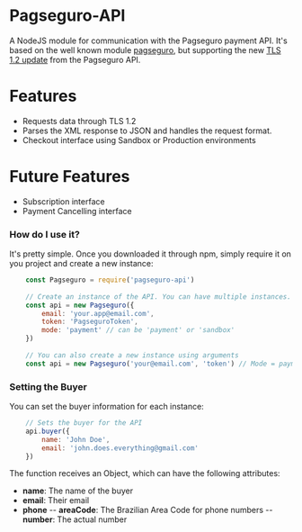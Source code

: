 

# Pagseguro-API

A NodeJS module for communication with the Pagseguro payment API.
It's based on the well known module [pagseguro](https://www.npmjs.com/package/pagseguro), but supporting the new [TLS 1.2 update](https://dev.pagseguro.uol.com.br/como-comecar/atualizacao-tls) from the Pagseguro API.

# Features

  - Requests data through TLS 1.2
  - Parses the XML response to JSON and handles the request format.
  - Checkout interface using Sandbox or Production environments

# Future Features
  - Subscription interface
  - Payment Cancelling interface
  

### How do I use it?
It's pretty simple. Once you downloaded it through npm, simply require it on you project and create a new instance:

```js
    const Pagseguro = require('pagseguro-api')
    
    // Create an instance of the API. You can have multiple instances.
    const api = new Pagseguro({
        email: 'your.app@email.com',
        token: 'PagseguroToken',
        mode: 'payment' // can be 'payment' or 'sandbox'
    })
    
    // You can also create a new instance using arguments
    const api = new Pagseguro('your@email.com', 'token') // Mode = payment
```

### Setting the Buyer
You can set the buyer information for each instance:
```js
    // Sets the buyer for the API
    api.buyer({
        name: 'John Doe',
        email: 'john.does.everything@gmail.com'
    })
```
The function receives an Object, which can have the following attributes:

- **name**: The name of the buyer
- **email**: Their email
- **phone**
-- **areaCode**: The Brazilian Area Code for phone numbers 
-- **number**: The actual number

